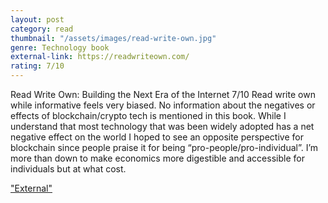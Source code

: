 ```yaml
---
layout: post
category: read
thumbnail: "/assets/images/read-write-own.jpg"
genre: Technology book
external-link: https://readwriteown.com/
rating: 7/10
---
```

Read Write Own: Building the Next Era of the Internet
7/10
Read write own while informative feels very biased. No information about the negatives or effects of blockchain/crypto tech is mentioned in this book. While I understand that most technology that was been widely adopted has a net negative effect on the world I hoped to see an opposite perspective for blockchain since people praise it for being “pro-people/pro-individual”. I’m more than down to make economics more digestible and accessible for individuals but at what cost.

["External"](https://readwriteown.com/)